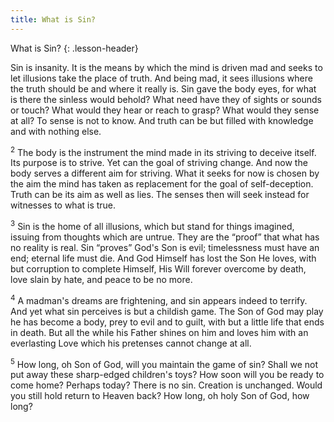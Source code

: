 ```yaml
---
title: What is Sin?
---
```


What is Sin?
{: .lesson-header}

Sin is insanity. It is the means by which the mind is driven mad and
seeks to let illusions take the place of truth. And being mad, it sees
illusions where the truth should be and where it really is. Sin gave the
body eyes, for what is there the sinless would behold? What need have
they of sights or sounds or touch? What would they hear or reach to
grasp? What would they sense at all? To sense is not to know. And truth
can be but filled with knowledge and with nothing else.

<sup>2</sup> The body is the instrument the mind made in its striving to
deceive itself. Its purpose is to strive. Yet can the goal of striving
change. And now the body serves a different aim for striving. What it
seeks for now is chosen by the aim the mind has taken as replacement for
the goal of self-deception. Truth can be its aim as well as lies. The
senses then will seek instead for witnesses to what is true.

<sup>3</sup> Sin is the home of all illusions, which but stand for
things imagined, issuing from thoughts which are untrue. They are the
“proof” that what has no reality is real. Sin “proves” God's Son is
evil; timelessness must have an end; eternal life must die. And God
Himself has lost the Son He loves, with but corruption to complete
Himself, His Will forever overcome by death, love slain by hate, and
peace to be no more.

<sup>4</sup> A madman's dreams are frightening, and sin appears indeed
to terrify. And yet what sin perceives is but a childish game. The Son
of God may play he has become a body, prey to evil and to guilt, with
but a little life that ends in death. But all the while his Father
shines on him and loves him with an everlasting Love which his pretenses
cannot change at all.

<sup>5</sup> How long, oh Son of God, will you maintain the game of sin?
Shall we not put away these sharp-edged children's toys? How soon will
you be ready to come home? Perhaps today? There is no sin. Creation is
unchanged. Would you still hold return to Heaven back? How long, oh holy
Son of God, how long?

